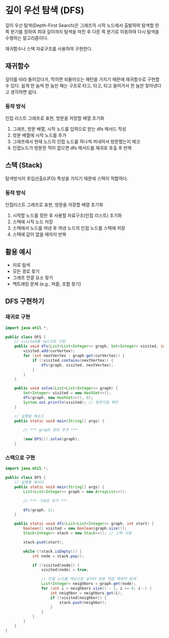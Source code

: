 # 깊이 우선 탐색 (DFS)

깊이 우선 탐색(Depth-First Search)은 그래프의 시작 노드에서 출발하여 탐색할 한 쪽 분기를 정하여 최대 깊이까지 탐색을 마친 후 다른 쪽 분기로 이동하여 다시 탐색을 수행하는 알고리즘이다.

재귀함수나 스택 자료구조를 사용하여 구현한다.

## 재귀함수

깊이를 따라 들어갔다가, 막히면 되돌아오는 패턴을 가지기 때문에 재귀함수로 구현할 수 있다.
쉽게 한 놈씩 한 놈만 패는 구조로 타고, 타고, 타고 들어가서 한 놈만 찾아낸다고 생각하면 쉽다.

### 동작 방식

인접 리스트 그래프로 표현, 방문을 저장할 배열 초기화

1. 그래프, 방문 배열, 시작 노드를 입력으로 받는 dfs 메서드 작성
2. 방문 배열에 시작 노드를 추가
3. 그래프에서 현재 노드의 인접 노드를 하나씩 꺼내어서 방문했는지 체크
4. 인접노드가 방문한 적이 없으면 dfs 메서드를 재귀로 호출 후 반복

## 스택 (Stack)

탐색방식이 후입선출(LIFO) 특성을 가지기 때문에 스택이 적합하다.

### 동작 방식

인접리스트 그래프로 표현, 방문을 저장할 배열 초기화

1. 시작할 노드를 정한 후 사용할 자료구조(인접 리스트) 초기화
2. 스택에 시작 노드 저장
3. 스택에서 노드를 꺼낸 후 꺼낸 노드의 인접 노드를 스택에 저장
4. 스택에 값이 없을 때까지 반복

## 활용 예시

- 미로 탐색
- 모든 경로 찾기
- 그래프 연결 요소 찾기
- 백트래킹 문제 (e.g., 퍼즐, 조합 찾기)

## DFS 구현하기

### 재귀로 구현

```java
import java.util.*;

public class DFS {
    // visited를 set으로 구현
    public void dfs(List<List<Integer>> graph, Set<Integer> visited, int curVertex) {
        visited.add(curVertex);
        for (int nextVertex : graph.get(curVertex)) {
            if (!visited.contains(nextVertex)) {
                dfs(graph, visited, nextVertex);
            }
        }
    }

    public void solve(List<List<Integer>> graph) {
        Set<Integer> visited = new HashSet<>();
        dfs(graph, new HashSet<>(), 0);
        System.out.println(visited); // 방문지점 확인
    }

    // 실행용 메소드
    public static void main(String[] args) {

        // *** graph 정보 추가 ***

        (new DFS()).solve(graph);
    }
```

### 스택으로 구현

```java
import java.util.*;

public class DFS {
    // 실행용 메서드
    public static void main(String[] args) {
        List<List<Integer>> graph = new ArrayList<>();

        // *** 그래프 추가 ***

        dfs(graph, 1);
    }

    public static void dfs(List<List<Integer>> graph, int start) {
        boolean[] visited = new boolean[graph.size()];
        Stack<Integer> stack = new Stack<>(); // 스택 사용

        stack.push(start);

        while (!stack.isEmpty()) {
            int node = stack.pop();

            if (!visited[node]) {
                visited[node] = true;

                // 인접 노드를 역순으로 넣어야 번호 작은 쪽부터 탐색
                List<Integer> neighbors = graph.get(node);
                for (int i = neighbors.size() - 1; i >= 0; i--) {
                    int neighbor = neighbors.get(i);
                    if (!visited[neighbor]) {
                        stack.push(neighbor);
                    }
                }
            }
        }
    }
}
```
